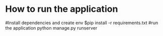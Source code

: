 # How to run the application
#Install dependencies and create env
$pip install -r requirements.txt
#run the application
python manage.py runserver
